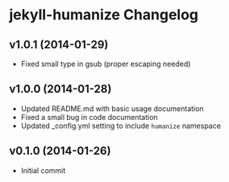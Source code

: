 # jekyll-humanize Changelog

## v1.0.1 (2014-01-29)

+ Fixed small type in gsub (proper escaping needed)

## v1.0.0 (2014-01-28)

+ Updated README.md with basic usage documentation
+ Fixed a small bug in code documentation
+ Updated _config.yml setting to include `humanize` namespace

## v0.1.0 (2014-01-26)

+ Initial commit